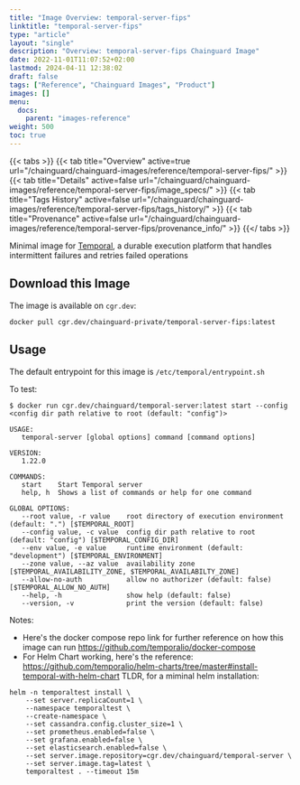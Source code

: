 ```yaml
---
title: "Image Overview: temporal-server-fips"
linktitle: "temporal-server-fips"
type: "article"
layout: "single"
description: "Overview: temporal-server-fips Chainguard Image"
date: 2022-11-01T11:07:52+02:00
lastmod: 2024-04-11 12:38:02
draft: false
tags: ["Reference", "Chainguard Images", "Product"]
images: []
menu: 
  docs: 
    parent: "images-reference"
weight: 500
toc: true
---
```


{{< tabs >}}
{{< tab title="Overview" active=true url="/chainguard/chainguard-images/reference/temporal-server-fips/" >}}
{{< tab title="Details" active=false url="/chainguard/chainguard-images/reference/temporal-server-fips/image_specs/" >}}
{{< tab title="Tags History" active=false url="/chainguard/chainguard-images/reference/temporal-server-fips/tags_history/" >}}
{{< tab title="Provenance" active=false url="/chainguard/chainguard-images/reference/temporal-server-fips/provenance_info/" >}}
{{</ tabs >}}



<!--overview:start-->
Minimal image for [Temporal](https://docs.temporal.io/), a durable execution platform that handles intermittent failures and retries failed operations
<!--overview:end-->

## Download this Image

The image is available on `cgr.dev`:

```
docker pull cgr.dev/chainguard-private/temporal-server-fips:latest
```


<!--body:start-->
## Usage

The default entrypoint for this image is `/etc/temporal/entrypoint.sh`

To test:

```shell
$ docker run cgr.dev/chainguard/temporal-server:latest start --config <config dir path relative to root (default: "config")>

USAGE:
   temporal-server [global options] command [command options]  

VERSION:
   1.22.0

COMMANDS:
   start    Start Temporal server
   help, h  Shows a list of commands or help for one command

GLOBAL OPTIONS:
   --root value, -r value    root directory of execution environment (default: ".") [$TEMPORAL_ROOT]
   --config value, -c value  config dir path relative to root (default: "config") [$TEMPORAL_CONFIG_DIR]
   --env value, -e value     runtime environment (default: "development") [$TEMPORAL_ENVIRONMENT]
   --zone value, --az value  availability zone [$TEMPORAL_AVAILABILITY_ZONE, $TEMPORAL_AVAILABILTY_ZONE]
   --allow-no-auth           allow no authorizer (default: false) [$TEMPORAL_ALLOW_NO_AUTH]
   --help, -h                show help (default: false)
   --version, -v             print the version (default: false)
```

Notes: 

* Here's the docker compose repo link for further reference on how this image can run https://github.com/temporalio/docker-compose
* For Helm Chart working, here's the reference: https://github.com/temporalio/helm-charts/tree/master#install-temporal-with-helm-chart 
TLDR, for a miminal helm installation:

```
helm -n temporaltest install \
    --set server.replicaCount=1 \
    --namespace temporaltest \
    --create-namespace \
    --set cassandra.config.cluster_size=1 \
    --set prometheus.enabled=false \
    --set grafana.enabled=false \
    --set elasticsearch.enabled=false \
    --set server.image.repository=cgr.dev/chainguard/temporal-server \
    --set server.image.tag=latest \
    temporaltest . --timeout 15m
```
<!--body:end-->

